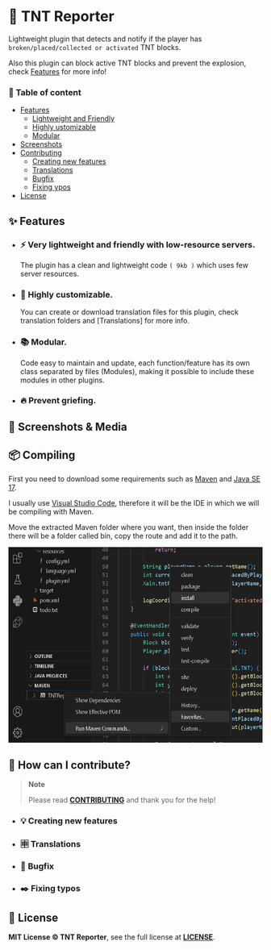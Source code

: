 # 🧨 TNT Reporter
Lightweight plugin that detects and notify if the player has `broken/placed/collected or activated` TNT blocks.

Also this plugin can block active TNT blocks and prevent the explosion, check [Features](#-features) for more info!

### 🧾 Table of content
- [Features](#-features)
    - [Lightweight and Friendly](#-very-lightweight-and-friendly-with-low-resource-servers)
    - [Highly ustomizable](#-highly-customizable)
    - [Modular](#-modular)
- [Screenshots](#-screenshots--media)
- [Contributing](#-how-can-i-contribute)
    - [Creating new features](#creating-new-features)
    - [Translations](#-translations)
    - [Bugfix](#-bugfix)
    - [Fixing ypos](#-fixing-typos)
- [License](#-license)

## ✨ Features
- ### ⚡ Very lightweight and friendly with low-resource servers.
     The plugin has a clean and lightweight code `( 9kb )` which uses few server resources.

- ### 🔩 Highly customizable.
     You can create or download translation files for this plugin, check translation folders and [Translations] for more info.

- ### 📚 Modular.
     Code easy to maintain and update, each function/feature has its own class separated by files (Modules), making it possible to include these modules in other plugins.

- ### 🔥 Prevent griefing.

## 📸 Screenshots & Media

## 📦 Compiling
First you need to download some requirements such as [Maven](https://maven.apache.org/) and [Java SE 17](https://www.oracle.com/java/technologies/javase/jdk17-archive-downloads.html).

I usually use [Visual Studio Code](https://code.visualstudio.com/), therefore it will be the IDE in which we will be compiling with Maven.

Move the extracted Maven folder where you want, then inside the folder there will be a folder called bin, copy the route and add it to the path.

<img src="/.assets/compile-help.png" width="620" height="388"/>

## 🔧 How can I contribute?
> **Note**
>
> Please read **[CONTRIBUTING](https://github.com/TrollSkull/MBmanager/blob/main/CONTRIBUTING.md)** and thank you for the help!

- ### 💡 Creating new features

- ### 🈸 Translations

- ### 🐛 Bugfix

- ### ✒️ Fixing typos

## 📝 License
**MIT License © TNT Reporter**, see the full license at **[LICENSE](https://github.com/TrollSkull/TNT-Reporter/blob/main/LICENSE)**.
